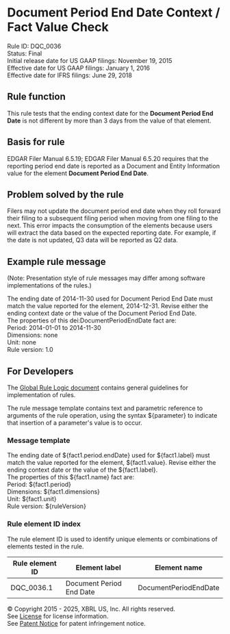 # Document Period End Date Context / Fact Value Check
Rule ID: DQC_0036   
Status: Final  
Initial release date for US GAAP filings: November 19, 2015  
Effective date for US GAAP filings: January 1, 2016  
Effective date for IFRS filings: June 29, 2018

## Rule function

This rule tests that the ending context date for the **Document Period End Date** is not different by more than 3 days from the value of that element.  

## Basis for rule  

EDGAR Filer Manual 6.5.19; EDGAR Filer Manual 6.5.20 requires that the reporting period end date is reported as a Document and Entity Information value for the element **Document Period End Date**.  

## Problem solved by the rule

Filers may not update the document period end date when they roll forward their filing to a subsequent filing period when moving from one filing to the next. This error impacts the consumption of the elements because users will extract the data based on the expected reporting date. For example, if the date is not updated, Q3 data will be reported as Q2 data.  

## Example rule message 
(Note: Presentation style of rule messages may differ among software implementations of the rules.)

The ending date of 2014-11-30 used for Document Period End Date must match the value reported for the element, 2014-12-31. Revise either the ending context date or the value of the Document Period End Date.    
The properties of this dei:DocumentPeriodEndDate fact are:   
Period: 2014-01-01 to 2014-11-30  
Dimensions: none  
Unit: none  
Rule version: 1.0

## For Developers

The [Global Rule Logic document](https://github.com/DataQualityCommittee/dqc_us_rules/blob/master/docs/GlobalRuleLogic.md) contains general guidelines for implementation of rules.  

The rule message template contains text and parametric reference to arguments of the rule operation, using the syntax ${parameter} to indicate that insertion of a parameter's value is to occur. 

### Message template

The ending date of ${fact1.period.endDate} used for ${fact1.label} must match the value reported for the element, ${fact1.value}. Revise either the ending context date or the value of the ${fact1.label}.     
The properties of this ${fact1.name} fact are:   
Period: ${fact1.period}  
Dimensions: ${fact1.dimensions}  
Unit: ${fact1.unit}  
Rule version: ${ruleVersion}

### Rule element ID index

The rule element ID is used to identify unique elements or combinations of elements tested in the rule. 

| Rule element ID | Element label | Element name |
| ----- | ----- | ----- |
| DQC_0036.1 | Document Period End Date | DocumentPeriodEndDate |


© Copyright 2015 - 2025, XBRL US, Inc. All rights reserved.   
See [License](https://xbrl.us/dqc-license) for license information.  
See [Patent Notice](https://xbrl.us/dqc-patent) for patent infringement notice.  
